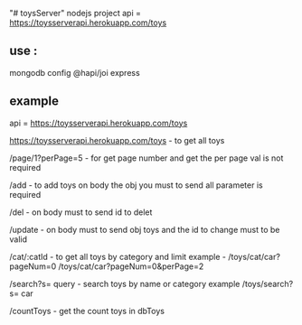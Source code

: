 "# toysServer" nodejs project
api = https://toysserverapi.herokuapp.com/toys

##  use :
mongodb
config
@hapi/joi
express

##    example  
 api =  https://toysserverapi.herokuapp.com/toys
 
 https://toysserverapi.herokuapp.com/toys  - to get all toys


 /page/1?perPage=5  - for get page number   and get the per page val is not required


 /add               - to add toys    on body the obj you must to send all parameter  is required


 /del               - on body must to send  id  to delet  


 /update            - on body must to send  obj toys and the id to change   must to be valid


 /cat/:catId        - to get all toys by category  and limit  example   - /toys/cat/car?pageNum=0    /toys/cat/car?pageNum=0&perPage=2


 /search?s= query   - search    toys by name or category   example /toys/search?s= car 

 
 /countToys         - get the count toys in dbToys
